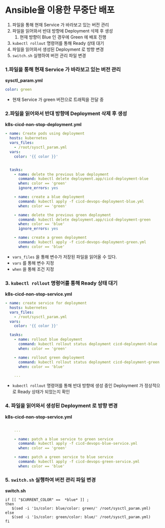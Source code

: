 # Ansible을 이용한 무중단 배포

1. 파일을 통해 현재 Service 가 바라보고 있는 버전 관리
2. 파일을 읽어와서 반대 방향에 Deployment 삭제 후 생성
   1. 현재 방향이 Blue 인 경우에 Green 에 배포 진행
3. `kubectl rollout` 명령어를 통해 Ready 상태 대기
4. 파일을 읽어와서 생성된 Deployment 로 방향 변경
5. `switch.sh` 실행하여 버전 관리 파일 변경

### 1.파일을 통해 현재 Service 가 바라보고 있는 버전 관리 

**sysctl_param.yml**
```yaml
color: green
```

- 현재 Service 가 green 버전으로 트래픽을 전달 중

### 2.파일을 읽어와서 반대 방향에 Deployment 삭제 후 생성

**k8s-cicd-non-stop-deployment.yml**

```yaml
- name: Create pods using deployment
  hosts: kubernetes
  vars_files:
    - /root/sysctl_param.yml
  vars:
    color: '{{ color }}'


  tasks:
    - name: delete the previous blue deployment
      command: kubectl delete deployment.app/cicd-deployment-blue
      when: color == 'green'
      ignore_errors: yes

    - name: create a blue deployment
      command: kubectl apply -f cicd-devops-deployment-blue.yml
      when: color == 'green'

    - name: delete the previous green deployment
      command: kubectl delete deployment.app/cicd-deployment-green
      when: color == 'blue'
      ignore_errors: yes

    - name: create a green deployment
      command: kubectl apply -f cicd-devops-deployment-green.yml
      when: color == 'blue'
```
- `vars_files` 을 통해 변수가 저장된 파일을 읽어올 수 있다.
- `vars` 를 통해 변수 지정
- `when` 을 통해 조건 지정

### 3. `kubectl rollout` 명령어를 통해 Ready 상태 대기

**k8s-cicd-non-stop-service.yml**

```yaml
- name: create service for deployment
  hosts: kubernetes
  vars_files:
    - /root/sysctl_param.yml
  vars:
    color: '{{ color }}'

  tasks:
    - name: rollout blue deployment
      command: kubectl rollout status deployment cicd-deployment-blue
      when: color == 'green'

    - name: rollout green deployment
      command: kubectl rollout status deployment cicd-deployment-green
      when: color == 'blue'

    ...
```

- `kubectl rollout` 명령어를 통해 반대 방향에 생성 중인 Deployment 가 정상적으로 Ready 상태가 되었는지 확인

### 4. 파일을 읽어와서 생성된 Deployment 로 방향 변경

**k8s-cicd-non-stop-service.yml**

```yaml

    ...

    - name: patch a blue service to green service
      command: kubectl apply -f cicd-devops-blue-service.yml
      when: color == 'green'

    - name: patch a green service to blue service
      command: kubectl apply -f cicd-devops-green-service.yml
      when: color == 'blue'
```

### 5. `switch.sh` 실행하여 버전 관리 파일 변경

**switch.sh**

```shell
if [[ "$CURRENT_COLOR" ==  *blue* ]] ;
then
   $(sed -i '1s/color: blue/color: green/' /root/sysctl_param.yml)
else
   $(sed -i '1s/color: green/color: blue/' /root/sysctl_param.yml)
fi
```